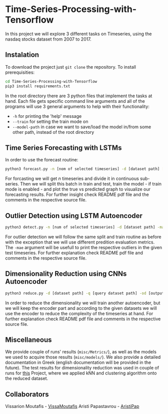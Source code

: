 # Time-Series-Processing-with-Tensorflow

In this project we will explore 3 different tasks on Timeseries, using the nasdaq stocks dataset from 2007 to 2017.

## Instalation
To download the project just `git clone` the repository.
To install prerequisities:
```bash
cd Time-Series-Processing-with-Tensorflow
pip3 install requirements.txt
```

In the root directory there are 3 python files that implement the tasks at hand. Each file gets specific command line arguments and all of the programs will use 3 general arguments to help with their functionality:
- `-h` for printing the 'help' message
- `--train` for setting the train mode on
- `--model-path` in case we want to save/load the model in/from some other path, instead of the root directory

## Time Series Forecasting with LSTMs
In order to use the forecast routine:
```bash
python3 forecast.py -n [nom of selected timeseries] -d [dataset path] [--train] [--model-path] [-h]
```
For forcasting we will get $n$ timeseries and divide it in continuous sub-series. Then we will split this batch in train and test, train the model - if train mode is enabled - and plot the true vs predicted graph to visualize our forecasting results. For further insight check README pdf file and the comments in the respective source file.

## Outlier Detection using LSTM Autoencoder
```bash
python3 detect.py -n [num of selected timeseries] -d [dataset path] -mae [MAE threshold] [--train] [--model-path] [-h]
```
For outlier detection we will follow the same split and train routine as before with the exception that we will use different predition evaluation metrics. The `-mae` argument will be usefull to print the respective outliers in the given test timeseries. For further explanation check README pdf file and comments in the respective source file.

## Dimensionality Reduction using CNNs Autoencoder
```bash
python3 reduce.py -d [dataset path] -q [query dataset path] -od [output datset path] -oq [output query path] [--train] [--model-path] [-h]
```
In order to reduce the dimensionality we will train another autoencoder, but we will keep the encoder part and according to the given datasets we will use the encoder to reduce the complexity of the timeseries at hand. For further explanation check README pdf file and comments in the respective source file.

## Miscellaneous
We provide couple of runs' results (`misc/Metrics/`), as well as the models we used to acquire those results (`misc/models/`). We also provide a detailed documentation in Greek (english documentation will be provided in the future).
The test results for dimensionality reduction was used in couple of runs for [this]() Project, where we applied kNN and clustering algorithm onto the reduced dataset.
## Collaborators
Vissarion Moutafis - [VissaMoutafis](https://github.com/VissaMoutafis)
Aristi Papastavrou - [AristiPap](https://github.com/AristiPap)
